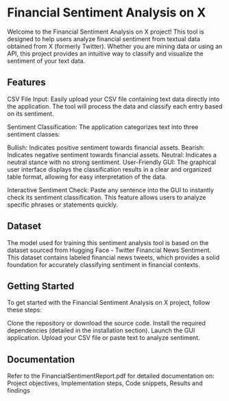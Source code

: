 
# Financial Sentiment Analysis on X

Welcome to the Financial Sentiment Analysis on X project! This tool is designed to help users analyze financial sentiment from textual data obtained from X (formerly Twitter). Whether you are mining data or using an API, this project provides an intuitive way to classify and visualize the sentiment of your text data.


## Features

CSV File Input: Easily upload your CSV file containing text data directly into the application. The tool will process the data and classify each entry based on its sentiment.

Sentiment Classification: The application categorizes text into three sentiment classes:

Bullish: Indicates positive sentiment towards financial assets.
Bearish: Indicates negative sentiment towards financial assets.
Neutral: Indicates a neutral stance with no strong sentiment.
User-Friendly GUI: The graphical user interface displays the classification results in a clear and organized table format, allowing for easy interpretation of the data.

Interactive Sentiment Check: Paste any sentence into the GUI to instantly check its sentiment classification. This feature allows users to analyze specific phrases or statements quickly.


## Dataset

The model used for training this sentiment analysis tool is based on the dataset sourced from Hugging Face - Twitter Financial News Sentiment. This dataset contains labeled financial news tweets, which provides a solid foundation for accurately classifying sentiment in financial contexts.
## Getting Started 

To get started with the Financial Sentiment Analysis on X project, follow these steps:

Clone the repository or download the source code.
Install the required dependencies (detailed in the installation section).
Launch the GUI application.
Upload your CSV file or paste text to analyze sentiment.


## Documentation 
Refer to the FinancialSentimentReport.pdf for detailed documentation on: Project objectives, Implementation steps, Code snippets, Results and findings
